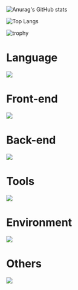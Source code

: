 ![Anurag's GitHub stats](https://github-readme-stats.vercel.app/api?username=e1q23079&show_icons=true&theme=transparent)

![Top Langs](https://github-readme-stats.vercel.app/api/top-langs/?username=e1q23079)

![trophy](https://github-profile-trophy.vercel.app/?username=e1q23079)

# Language
![](https://skillicons.dev/icons?i=c,py,java,js,arduino,ruby)
# Front-end
![](https://skillicons.dev/icons?i=html,css,bootstrap,js,react,npm)
# Back-end
![](https://skillicons.dev/icons?i=docker,flask,mysql,sqlite,nginx,bots)
# Tools
![](https://skillicons.dev/icons?i=git,github,vscode,visualstudio,androidstudio,discord,notion,powershell,figma,postman)
# Environment
![](https://skillicons.dev/icons?i=linux,ubuntu,raspberrypi)
# Others
![](https://skillicons.dev/icons?i=md,svg,opencv,pytorch)
